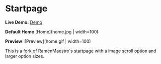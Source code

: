 Startpage
========

**Live Demo:** [Demo](http://BeakBryno7.github.io/startpage/)

**Default Home** [Home](home.jpg | width=100)

**Preview** ![Preview](home.gif | width=100)

This is a fork of RamenMaestro's [startpage](https://github.com/RamenMaestro/startpage) with a image scroll option and larger option sizes.
